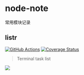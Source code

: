 # node-note
常用模块记录
## listr

[![GitHub Actions](https://github.com/SamVerschueren/listr/workflows/Node/badge.svg)](https://github.com/SamVerschueren/listr/actions)
[![Coverage Status](https://codecov.io/gh/SamVerschueren/listr/branch/master/graph/badge.svg)](https://codecov.io/gh/SamVerschueren/listr)

> Terminal task list

<img src="media/screenshot.gif">
